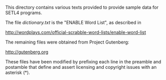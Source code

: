 This directory contains various texts provided to provide sample
data for SETL4 programs.

The file _dictionary.txt_ is the "ENABLE Word List", as described in

http://wordplays.com/official-scrabble-word-lists/enable-word-list

The remaining files were obtained from Project Gutenberg:

http://gutenberg.org

These files have been modified by prefixing each line in the preamble
and postamble that define and assert licensing and copyright issues
with an asterisk (*).

